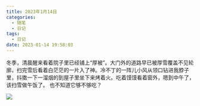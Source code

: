 ```yaml
---
title: 2023年1月14日
categories:
  - 随笔
  - 日记
tags:
  - 日记
date: 2023-01-14 19:58:03
---
```


冬季，清晨醒来看着院子里已经铺上“厚被”。大门外的道路早已被厚雪覆盖不见轮廓，扫完雪后看着白茫茫的一片入了神。冷不丁的一阵儿小风从领口钻进我脖子里，抖擞一下一溜烟的到屋子里坐下来烤着火。吃着馍馍看着窗外，嗯到中午了，该扫雪做午饭了。
也不知道它够不够吃？

![](https://feizhufanfan.oss-cn-hangzhou.aliyuncs.com/blog/20230225172217.png)